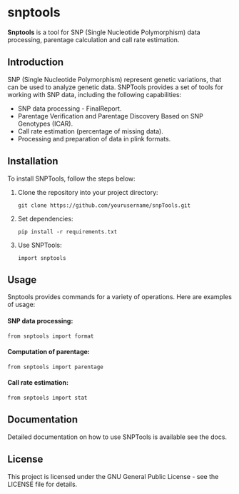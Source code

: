 # snptools

**Snptools** is a tool for SNP (Single Nucleotide Polymorphism) data processing, 
parentage calculation and call rate estimation.

## Introduction

SNP (Single Nucleotide Polymorphism) represent genetic variations, that can 
be used to analyze genetic data. SNPTools provides a set of tools for working 
with SNP data, including the following capabilities:

- SNP data processing - FinalReport.
- Parentage Verification and Parentage Discovery Based on SNP Genotypes (ICAR). 
- Call rate estimation (percentage of missing data).
- Processing and preparation of data in plink formats.

## Installation

To install SNPTools, follow the steps below:

1. Clone the repository into your project directory:
   ```
   git clone https://github.com/yourusername/snpTools.git
   ```
2. Set dependencies:
   ```
   pip install -r requirements.txt
   ```
3. Use SNPTools:
   ```
   import snptools
   ```
   
## Usage
Snptools provides commands for a variety of operations. Here are examples of 
usage:

#### SNP data processing:
```
from snptools import format
```

#### Computation of parentage:
```
from snptools import parentage
```

#### Call rate estimation:
```
from snptools import stat
```

## Documentation
Detailed documentation on how to use SNPTools is available see the docs.

## License
This project is licensed under the GNU General Public License - see the 
LICENSE file for details.
